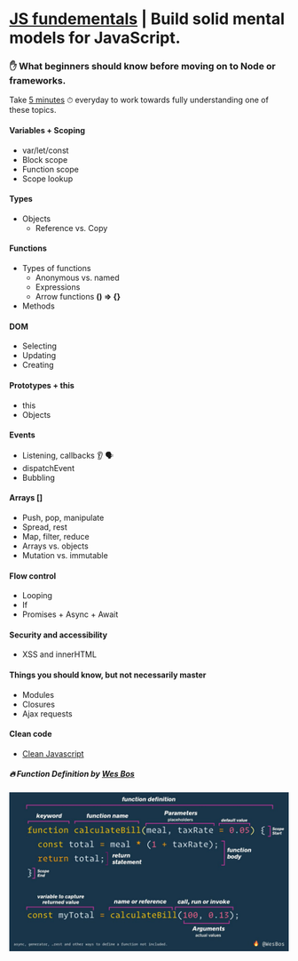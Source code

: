 # [JS fundementals](https://syntax.fm/show/162/the-fundamentals-js) | Build solid mental models for JavaScript.

### ✋ What beginners should know before moving on to Node or frameworks.

Take [5 minutes](https://www.freecodecamp.org/news/how-to-stay-motivated-to-keep-learning-to-code/) ⏱ everyday to work towards fully understanding one of these topics.

#### Variables + Scoping

- var/let/const
- Block scope
- Function scope
- Scope lookup

#### Types

- Objects
  - Reference vs. Copy

#### Functions

- Types of functions
  - Anonymous vs. named
  - Expressions
  - Arrow functions **() => {}**
- Methods

#### DOM

- Selecting
- Updating
- Creating

#### Prototypes + this

- this
- Objects

#### Events

- Listening, callbacks 👂 🗣
- dispatchEvent
- Bubbling

#### Arrays []

- Push, pop, manipulate
- Spread, rest
- Map, filter, reduce
- Arrays vs. objects
- Mutation vs. immutable

#### Flow control

- Looping
- If
- Promises + Async + Await

#### Security and accessibility

- XSS and innerHTML

#### Things you should know, but not necessarily master

- Modules
- Closures
- Ajax requests

#### Clean code

- [Clean Javascript](https://github.com/ryanmcdermott/clean-code-javascript)

##### 🔥 Function Definition by [Wes Bos](https://github.com/wesbos)

![Function Definition](images/function-definition.jpg)
